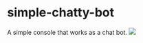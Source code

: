 # simple-chatty-bot
A simple console that works as a chat bot.
![](https://drive.google.com/file/d/18ToblxCG1wLldliVR2s3WhzG0z4kwDhX/view?usp=sharing)
